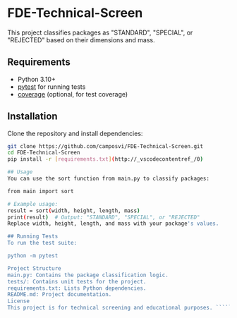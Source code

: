 # FDE-Technical-Screen

This project classifies packages as "STANDARD", "SPECIAL", or "REJECTED" based on their dimensions and mass.

## Requirements

- Python 3.10+
- [pytest](https://pytest.org/) for running tests
- [coverage](https://coverage.readthedocs.io/) (optional, for test coverage)

## Installation

Clone the repository and install dependencies:

```sh
git clone https://github.com/camposvi/FDE-Technical-Screen.git
cd FDE-Technical-Screen
pip install -r [requirements.txt](http://_vscodecontentref_/0)

## Usage
You can use the sort function from main.py to classify packages:

from main import sort

# Example usage:
result = sort(width, height, length, mass)
print(result)  # Output: "STANDARD", "SPECIAL", or "REJECTED"
Replace width, height, length, and mass with your package's values.

## Running Tests
To run the test suite:

python -m pytest

Project Structure
main.py: Contains the package classification logic.
tests/: Contains unit tests for the project.
requirements.txt: Lists Python dependencies.
README.md: Project documentation.
License
This project is for technical screening and educational purposes. ``````

